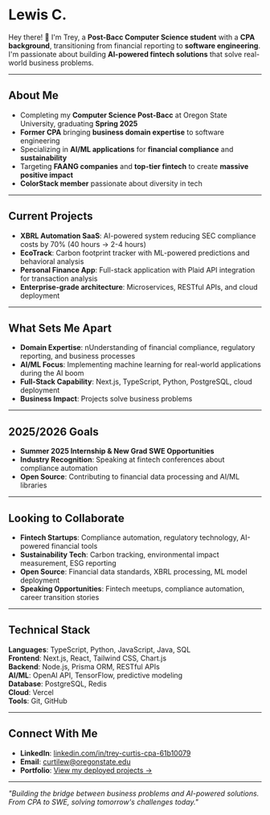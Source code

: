 # Lewis C.
Hey there! 👋 I'm Trey, a **Post-Bacc Computer Science student** with a **CPA background**, transitioning from financial reporting to **software engineering**. I'm passionate about building **AI-powered fintech solutions** that solve real-world business problems.

---

## About Me
- Completing my **Computer Science Post-Bacc** at Oregon State University, graduating **Spring 2025**
- **Former CPA** bringing **business domain expertise** to software engineering
- Specializing in **AI/ML applications** for **financial compliance** and **sustainability**
- Targeting **FAANG companies** and **top-tier fintech** to create **massive positive impact**
- **ColorStack member** passionate about diversity in tech

---

## Current Projects
- **XBRL Automation SaaS**: AI-powered system reducing SEC compliance costs by 70% (40 hours → 2-4 hours)
- **EcoTrack**: Carbon footprint tracker with ML-powered predictions and behavioral analysis
- **Personal Finance App**: Full-stack application with Plaid API integration for transaction analysis
- **Enterprise-grade architecture**: Microservices, RESTful APIs, and cloud deployment

---

## What Sets Me Apart
- **Domain Expertise**: nUnderstanding of financial compliance, regulatory reporting, and business processes
- **AI/ML Focus**: Implementing machine learning for real-world applications during the AI boom
- **Full-Stack Capability**: Next.js, TypeScript, Python, PostgreSQL, cloud deployment
- **Business Impact**: Projects solve business problems

---

## 2025/2026 Goals
- **Summer 2025 Internship & New Grad SWE Opportunities**
- **Industry Recognition**: Speaking at fintech conferences about compliance automation
- **Open Source**: Contributing to financial data processing and AI/ML libraries

---

## Looking to Collaborate
- **Fintech Startups**: Compliance automation, regulatory technology, AI-powered financial tools
- **Sustainability Tech**: Carbon tracking, environmental impact measurement, ESG reporting
- **Open Source**: Financial data standards, XBRL processing, ML model deployment
- **Speaking Opportunities**: Fintech meetups, compliance automation, career transition stories

---

## Technical Stack
**Languages**: TypeScript, Python, JavaScript, Java, SQL  
**Frontend**: Next.js, React, Tailwind CSS, Chart.js  
**Backend**: Node.js, Prisma ORM, RESTful APIs  
**AI/ML**: OpenAI API, TensorFlow, predictive modeling  
**Database**: PostgreSQL, Redis  
**Cloud**: Vercel  
**Tools**: Git, GitHub

---

## Connect With Me
- **LinkedIn**: [linkedin.com/in/trey-curtis-cpa-61b10079](https://www.linkedin.com/in/trey-curtis-cpa-61b10079)
- **Email**: curtilew@oregonstate.edu
- **Portfolio**: [View my deployed projects →](https://github.com/treycurtis?tab=repositories)

---

*"Building the bridge between business problems and AI-powered solutions. From CPA to SWE, solving tomorrow's challenges today."*
